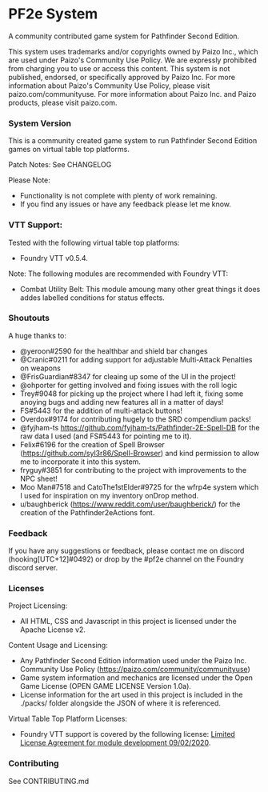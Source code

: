 # PF2e System

A community contributed game system for Pathfinder Second Edition.

This system uses trademarks and/or copyrights owned by Paizo Inc., which are used under Paizo's Community Use Policy. We are expressly prohibited from charging you to use or access this content. This system is not published, endorsed, or specifically approved by Paizo Inc. For more information about Paizo's Community Use Policy, please visit paizo.com/communityuse. For more information about Paizo Inc. and Paizo products, please visit paizo.com.

### System Version
This is a community created game system to run Pathfinder Second Edition games on virtual table top platforms. 

Patch Notes:
See CHANGELOG


Please Note:
- Functionality is not complete with plenty of work remaining. 
- If you find any issues or have any feedback please let me know.

### VTT Support:
Tested with the following virtual table top platforms: 
*  Foundry VTT v0.5.4.

Note: The following modules are recommended with Foundry VTT:
* Combat Utility Belt: This module amoung many other great things it does addes labelled conditions for status effects. 

### Shoutouts

A huge thanks to:

- @yeroon#2590 for the healthbar and shield bar changes
- @Cranic#0211 for adding support for adjustable Multi-Attack Penalties on weapons
- @FrisGuardian#8347 for cleaing up some of the UI in the project!
- @ohporter for getting involved and fixing issues with the roll logic
- Trey#9048 for picking up the project where I had left it, fixing some anoying bugs and adding new features all in a matter of days!
- FS#5443 for the addition of multi-attack buttons!
- Overdox#9174 for contributing hugely to the SRD compendium packs!
- @fyjham-ts https://github.com/fyjham-ts/Pathfinder-2E-Spell-DB for the raw data I used (and FS#5443 for pointing me to it).
- Felix#6196 for the creation of Spell Browser (https://github.com/syl3r86/Spell-Browser) and kind permission to allow me to incorporate it into this system.
- fryguy#3851 for contributing to the project with improvements to the NPC sheet!
- Moo Man#7518  and CatoThe1stElder#9725 for the wfrp4e system which I used for inspiration on my inventory onDrop method.
- u/baughberick (https://www.reddit.com/user/baughberick/) for the creation of the Pathfinder2eActions font.

### Feedback

If you have any suggestions or feedback, please contact me on discord (hooking[UTC+12]#0492) or drop by the #pf2e channel on the Foundry discord server.

### Licenses

Project Licensing:
*  All HTML, CSS and Javascript in this project is licensed under the Apache License v2.


Content Usage and Licensing:
*  Any Pathfinder Second Edition information used under the Paizo Inc. Community Use Policy (https://paizo.com/community/communityuse)
*  Game system information and mechanics are licensed under the Open Game License (OPEN GAME LICENSE Version 1.0a).
*  License information for the art used in this project is included in the ./packs/ folder alongside the JSON of where it is referenced.


Virtual Table Top Platform Licenses:
*  Foundry VTT support is covered by the following license: [Limited License Agreement for module development 09/02/2020](https://foundryvtt.com/article/license/).

### Contributing

See CONTRIBUTING.md
